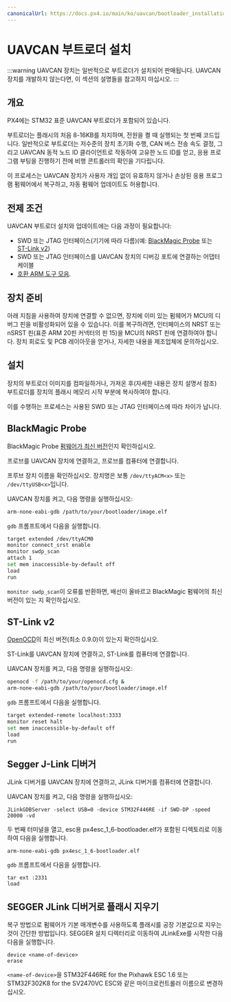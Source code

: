```yaml
---
canonicalUrl: https://docs.px4.io/main/ko/uavcan/bootloader_installation
---
```


# UAVCAN 부트로더 설치

:::warning
UAVCAN 장치는 일반적으로 부트로더가 설치되어 판매됩니다.
UAVCAN 장치를 개발하지 않는다면, 이 섹션의 설명들을 참고하지 마십시오.
:::

## 개요

PX4에는 STM32 표준 UAVCAN 부트로더가 포함되어 있습니다.

부트로더는 플래시의 처음 8-16KB를 차지하며, 전원을 켤 때 실행되는 첫 번째 코드입니다. 일반적으로 부트로더는 저수준의 장치 초기화 수행, CAN 버스 전송 속도 결정, 그리고 UAVCAN 동적 노드 ID 클라이언트로 작동하여 고유한 노드 ID를 얻고, 응용 프로그램 부팅을 진행하기 전에 비행 콘트롤러의 확인을 기다립니다.

이 프로세스는 UAVCAN 장치가 사용자 개입 없이 유효하지 않거나 손상된 응용 프로그램 펌웨어에서 복구하고, 자동 펌웨어 업데이트도 허용합니다.

## 전제 조건

UAVCAN 부트로더 설치와 업데이트에는 다음 과정이 필요합니다:

* SWD 또는 JTAG 인터페이스(기기에 따라 다름)(예: [BlackMagic Probe](https://github.com/blacksphere/blackmagic/wiki) 또는 [ST-Link v2](http://www.st.com/internet/evalboard/product/251168.jsp))
* SWD 또는 JTAG 인터페이스를 UAVCAN 장치의 디버깅 포트에 연결하는 어댑터 케이블
* [호환 ARM 도구 모음](../dev_setup/dev_env.md).

## 장치 준비

아래 지침을 사용하여 장치에 연결할 수 없으면, 장치에 이미 있는 펌웨어가 MCU의 디버그 핀을 비활성화되어 있을 수 있습니다. 이를 복구하려면, 인터페이스의 NRST 또는 nSRST 핀(표준 ARM 20핀 커넥터의 핀 15)을 MCU의 NRST 핀에 연결하여야 합니다. 장치 회로도 및 PCB 레이아웃을 얻거나, 자세한 내용을 제조업체에 문의하십시오.

## 설치

장치의 부트로더 이미지를 컴파일하거나, 가져온 후(자세한 내용은 장치 설명서 참조) 부트로더를 장치의 플래시 메모리 시작 부분에 복사하여야 합니다.

이를 수행하는 프로세스는 사용된 SWD 또는 JTAG 인터페이스에 따라 차이가 납니다.

## BlackMagic Probe

BlackMagic Probe [펌웨어가 최신 버전](https://github.com/blacksphere/blackmagic/wiki/Hacking)인지 확인하십시오.

프로브를 UAVCAN 장치에 연결하고, 프로브를 컴퓨터에 연결합니다.

프루브 장치 이름을 확인하십시오. 장치명은 보통 `/dev/ttyACM<x>` 또는 `/dev/ttyUSB<x>`입니다.

UAVCAN 장치를 켜고, 다음 명령을 실행하십시오:

```sh
arm-none-eabi-gdb /path/to/your/bootloader/image.elf
```

`gdb` 프롬프트에서 다음을 실행합니다.

```sh
target extended /dev/ttyACM0
monitor connect_srst enable
monitor swdp_scan
attach 1
set mem inaccessible-by-default off
load
run
```

`monitor swdp_scan`이 오류를 반환하면, 배선이 올바르고 BlackMagic 펌웨어의 최신 버전이 있는 지 확인하십시오.

## ST-Link v2

[OpenOCD](http://openocd.org)의 최신 버전(최소 0.9.0)이 있는지 확인하십시오.

ST-Link를 UAVCAN 장치에 연결하고, ST-Link를 컴퓨터에 연결합니다.

UAVCAN 장치를 켜고, 다음 명령을 실행하십시오:

```sh
openocd -f /path/to/your/openocd.cfg &
arm-none-eabi-gdb /path/to/your/bootloader/image.elf
```

`gdb` 프롬프트에서 다음을 실행합니다.

```sh
target extended-remote localhost:3333
monitor reset halt
set mem inaccessible-by-default off
load
run
```

## Segger J-Link 디버거

JLink 디버거를 UAVCAN 장치에 연결하고, JLink 디버거를 컴퓨터에 연결합니다.

UAVCAN 장치를 켜고, 다음 명령을 실행하십시오:

```
JLinkGDBServer -select USB=0 -device STM32F446RE -if SWD-DP -speed 20000 -vd
```

두 번째 터미널을 열고, esc용 px4esc_1_6-bootloader.elf가 포함된 디렉토리로 이동하여 다음을 실행합니다.

```
arm-none-eabi-gdb px4esc_1_6-bootloader.elf
```

`gdb` 프롬프트에서 다음을 실행합니다.

```
tar ext :2331
load
```

## SEGGER JLink 디버거로 플래시 지우기

복구 방법으로 펌웨어가 기본 매개변수를 사용하도록 플래시를 공장 기본값으로 지우는 것이 간단한 방법입니다. SEGGER 설치 디렉터리로 이동하여 JLinkExe를 시작한 다음 다음을 실행합니다.

```
device <name-of-device>
erase
```

`<name-of-device>`을 STM32F446RE for the Pixhawk ESC 1.6 또는 STM32F302K8 for the SV2470VC ESC와 같은 마이크로컨트롤러 이름으로 변경하십시오.